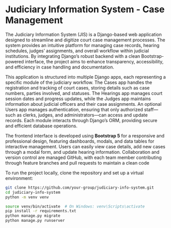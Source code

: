 # Judiciary Information System - Case Management

The Judiciary Information System (JIS) is a Django-based web application designed to streamline and digitize court case management processes. The system provides an intuitive platform for managing case records, hearing schedules, judges’ assignments, and overall workflow within judicial institutions. By integrating Django’s robust backend with a clean Bootstrap-powered interface, the project aims to enhance transparency, accessibility, and efficiency in case handling and documentation.

This application is structured into multiple Django apps, each representing a specific module of the judiciary workflow. The Cases app handles the registration and tracking of court cases, storing details such as case numbers, parties involved, and statuses. The Hearings app manages court session dates and progress updates, while the Judges app maintains information about judicial officers and their case assignments. An optional Users app manages authentication, ensuring that only authorized staff—such as clerks, judges, and administrators—can access and update records. Each module interacts through Django’s ORM, providing secure and efficient database operations.

The frontend interface is developed using **Bootstrap 5** for a responsive and professional design, featuring dashboards, modals, and data tables for interactive management. Users can easily view case details, add new cases through a modal form, and update hearing information. Collaboration and version control are managed GitHub, with each team member contributing through feature branches and pull requests to maintain a clean code

To run the project locally, clone the repository and set up a virtual environment:
```bash
git clone https://github.com/your-group/judiciary-info-system.git
cd judiciary-info-system
python -m venv venv

source venv/bin/activate  # On Windows: venv\Scripts\activate
pip install -r requirements.txt
python manage.py migrate
python manage.py runserver
